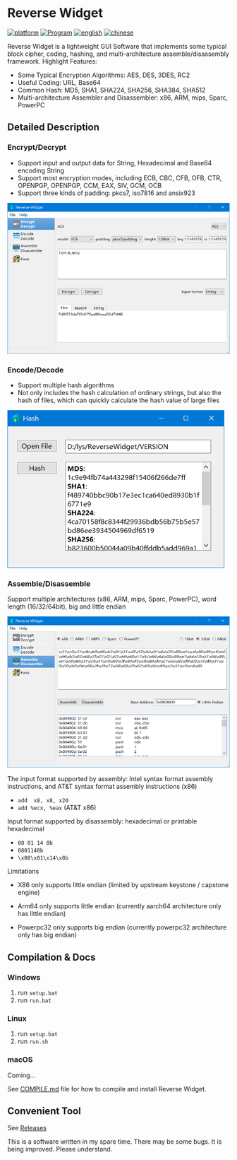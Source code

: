 # Reverse Widget

[![platform](https://img.shields.io/badge/Platform-Windows%20%7C%20macOS%20%7C%20Linux-blue?style=flat-square)](#) [![Program](https://img.shields.io/github/languages/count/liyansong2018/ReverseWidget?style=flat-square)](#) [![english](https://img.shields.io/badge/English(US)-100%25-blue?style=flat-square)](#) [![chinese](https://img.shields.io/badge/简体中文-60%25-blue?style=flat-square)](https://github.com/liyansong2018/ReverseWidget/blob/master/README_zh.md)

Reverse Widget is a lightweight GUI Software that implements some typical  block cipher,  coding, hashing, and multi-architecture assemble/disassembly framework. Highlight Features:

- Some Typical Encryption Algorithms: AES, DES, 3DES, RC2
- Useful Coding: URL, Base64
- Common Hash: MD5, SHA1, SHA224, SHA256, SHA384, SHA512
- Multi-architecture Assembler and Disassembler: x86, ARM, mips, Sparc, PowerPC

## Detailed Description

### Encrypt/Decrypt

- Support input and output data for String, Hexadecimal and Base64 encoding String
- Support most encryption modes, including ECB, CBC, CFB, OFB, CTR, OPENPGP, OPENPGP, CCM, EAX, SIV, GCM, OCB
- Support three kinds of padding: pkcs7, iso7816 and ansix923

![encrypt_en](images/encrypt_en.png)



### Encode/Decode

- Support multiple hash algorithms
- Not only includes the hash calculation of ordinary strings, but also the hash of files, which can quickly calculate the hash value of large files

![hash_en](images/hash_en.png)



### Assemble/Disassemble

Support multiple architectures (x86, ARM, mips, Sparc, PowerPC), word length (16/32/64bit), big and little endian

![disasm_en](images/disasm_en.png)

The input format supported by assembly: Intel syntax format assembly instructions, and AT&T syntax format assembly instructions (x86)

- `add  x8, x8, x20`
- `add %ecx, %eax` (AT&T x86)

Input format supported by disassembly: hexadecimal or printable hexadecimal

- `08 01 14 8b`   
- `0801148b`
- `\x08\x01\x14\x8b`

Limitations

- X86 only supports little endian (limited by upstream keystone / capstone engine)

- Arm64 only supports little endian (currently aarch64 architecture only has little endian)

- Powerpc32 only supports big endian (currently powerpc32 architecture only has big endian)

## Compilation & Docs

### Windows

1. run `setup.bat`
2. run `run.bat`

### Linux

1. run `setup.bat`
2. run `run.sh`

### macOS

Coming...

See [COMPILE.md](https://github.com/liyansong2018/ReverseWidget/wiki/Compile-&-Docs_zh) file for how to compile and install Reverse Widget. 

## Convenient Tool

See [Releases](https://github.com/liyansong2018/ReverseWidget/releases)

This is a software written in my spare time. There may be some bugs. It is being improved. Please understand.